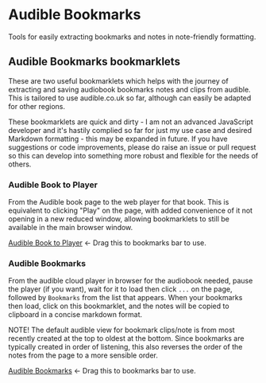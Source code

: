 # Audible Bookmarks
Tools for easily extracting bookmarks and notes in note-friendly formatting.

## Audible Bookmarks bookmarklets
These are two useful bookmarklets which helps with the journey of extracting and saving audiobook bookmarks notes and clips from audible. This is tailored to use audible.co.uk so far, although can easily be adapted for other regions.

These bookmarklets are quick and dirty - I am not an advanced JavaScript developer and it's hastily complied so far for just my use case and desired Markdown formatting - this may be expanded in future. If you have suggestions or code improvements, please do raise an issue or pull request so this can develop into something more robust and flexible for the needs of others.


### Audible Book to Player
From the Audible book page to the web player for that book. This is equivalent to clicking "Play" on the page, with added convenience of it not opening in a new reduced window, allowing bookmarklets to still be available in the main browser window.

<a href='javascript:location.href=location.href.replace(/\?.+/,"").replace(/.co.uk\/.+\//,".co.uk/webplayer?asin=");'>Audible Book to Player</a> <- Drag this to bookmarks bar to use.


### Audible Bookmarks
From the audible cloud player in browser for the audiobook needed, pause the player (if you want), wait for it to load then click `...` on the page, followed by `Bookmarks` from the list that appears. When your bookmarks then load, click on this bookmarklet, and the notes will be copied to clipboard in a concise markdown format.

NOTE! The default audible view for bookmark clips/note is from most recently created at the top to oldest at the bottom. Since bookmarks are typically created in order of listening, this also reverses the order of the notes from the page to a more sensible order.

<a href='javascript:(function(){allBookmarks=[...document.querySelectorAll(".adblCpBookmarkArea:not(#adbl-cp-bookmark-list-row-\\{0\\}")].reverse(),allBookmarksFormatted="",allBookmarks.forEach((o=>{chapterAndTimeStamp=o.querySelector(".adblCpBookmarkPosition").innerText,bookmarkNoteText=o.querySelector(".adblCpBookmarkNote").innerText,bookmarkLinkAddress=o.querySelector(".adblCpBookmarkStart").href,formattedFullBookmarkNote="\""+bookmarkNoteText.trim()+"\"\r\n*"+chapterAndTimeStamp.trim()+" - [Bookmark Link]("+bookmarkLinkAddress+")*",bookmarkNoteText.trim().length>0&&(allBookmarksFormatted=allBookmarksFormatted+"\r\n\r\n"+formattedFullBookmarkNote)})),allBookmarks[0].focus(),navigator.clipboard.writeText(allBookmarksFormatted);})()'>Audible Bookmarks</a> <- Drag this to bookmarks bar to use.


